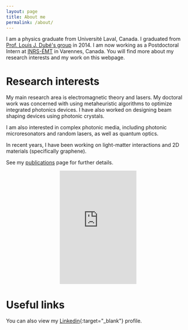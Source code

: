 ```yaml
---
layout: page
title: About me
permalink: /about/
---
```


I am a physics graduate from Universit&eacute; Laval, Canada. I graduated from [Prof. Louis J. Dub&eacute;'s group][dynamica] in 2014. I am now working as a Postdoctoral Intern at [INRS-ÉMT][EMT] in Varennes, Canada. You will find more about my research interests and my work on this webpage.

Research interests
====================

My main research area is electromagnetic theory and lasers. My doctoral work was concerned with using metaheuristic algorithms to optimize integrated photonics devices. I have also worked on designing beam shaping devices using photonic crystals.

I am also interested in complex photonic media, including photonic microresonators and random lasers, as well as quantum optics.

In recent years, I have been working on light-matter interactions and 2D materials (specifically graphene).

See my [publications](/publications) page for further details.

<div style="width:100%;text-align:center"><iframe src="https://orcid.org/static/html/widget.html?orcid=0000-0002-8293-2674&t=ba911b&locale=en" frameborder="0" height="310" width="210px" vspace="0" hspace="0" marginheight="5" marginwidth="5" scrolling="no" allowtransparency="true"></iframe></div>

Useful links
====================

You can also view my [Linkedin](http://ca.linkedin.com/in/degagnon/){:target="_blank"} profile.

[dynamica]:      http://www.dynamica.phy.ulaval.ca
[EMT]:      http://www.emt.inrs.ca
